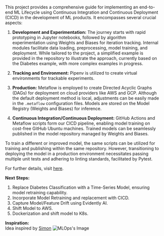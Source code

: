 This project provides a comprehensive guide for implementing an end-to-end ML Lifecycle using Continuous Integration and Continuous Deployment (CICD) in the development of ML products. It encompasses several crucial aspects:

1. **Development and Experimentation:** The journey starts with rapid prototyping in Jupyter notebooks, followed by algorithm experimentation using Weights and Biases for iteration tracking. Internal modules facilitate data loading, preprocessing, model training, and deployment. While tailored to the project, a simplified example is provided in the repository to illustrate the approach, currently based on the Diabetes example, with more complex examples in progress.

2. **Tracking and Environment:** Pipenv is utilized to create virtual environments for trackable experiments.

3. **Production:** Metaflow is employed to create Directed Acyclic Graphs (DAGs) for deployment on cloud providers like AWS and GCP. Although the default deployment method is local, adjustments can be easily made in the `.metaflow` configuration files. Models are stored on the Model Registry (Weights and Biases) for inference.

4. **Continuous Integration/Continuous Deployment:** GitHub Actions and Metaflow scripts form our CICD pipeline, enabling model training on cost-free GitHub Ubuntu machines. Trained models can be seamlessly published in the model repository managed by Weights and Biases.

To train a different or improved model, the same scripts can be utilized for training and publishing within the same repository. However, transitioning to deploying the model in a production environment necessitates passing multiple unit tests and adhering to linting standards, facilitated by Pytest.

For further details, visit [here](https://www.notion.so/Machine-Learning-Ops-3983660707ff41fdaa37717bc8153140?pvs=4).

**Next Steps:**
1. Replace Diabetes Classification with a Time-Series Model, ensuring model retraining capability.
2. Incorporate Model Retraining and replacement with CICD.
3. Capture Model/Feature Drift using Evidently AI.
4. Shift Model to AWS.
5. Dockerization and shift model to K8s.

**Inspiration:**  
Idea inspired by [Simon](https://github.com/simonprudhomme)
![MLOps's Image](https://github.com/sakshamgulati/MLOps_Template/assets/16202917/c175e03e-c753-474f-b6a5-17b792b297e2)
